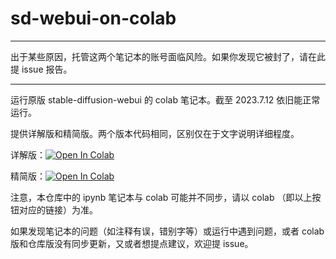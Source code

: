 # sd-webui-on-colab

---

出于某些原因，托管这两个笔记本的账号面临风险。如果你发现它被封了，请在此提 issue 报告。

---

运行原版 stable-diffusion-webui 的 colab 笔记本。截至 2023.7.12 依旧能正常运行。

提供详解版和精简版。两个版本代码相同，区别仅在于文字说明详细程度。

详解版：[![Open In Colab](https://colab.research.google.com/assets/colab-badge.svg)](https://colab.research.google.com/drive/1RKn-X04sf8VtxnUECxQyPnYKOMw0j3P0)

精简版：[![Open In Colab](https://colab.research.google.com/assets/colab-badge.svg)](https://colab.research.google.com/drive/1T9uU0q31wE_rWbL46_gfScFORPNjozEK)

注意，本仓库中的 ipynb 笔记本与 colab 可能并不同步，请以 colab （即以上按钮对应的链接）为准。

如果发现笔记本的问题（如注释有误，错别字等）或运行中遇到问题，或者 colab 版和仓库版没有同步更新，又或者想提点建议，欢迎提 issue。
